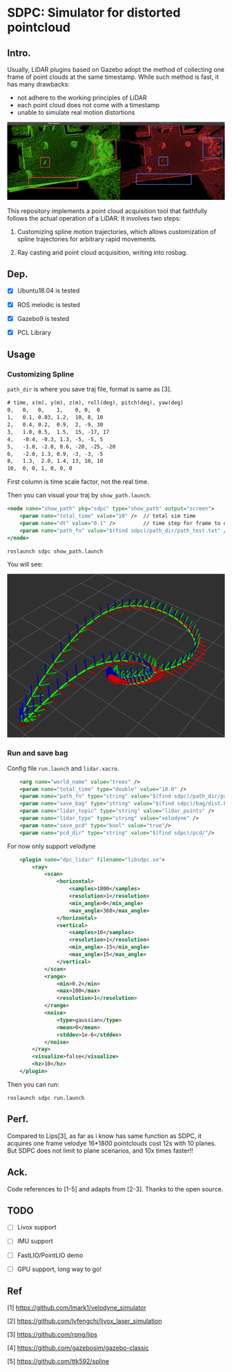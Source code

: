 # SDPC: Simulator for distorted pointcloud

## Intro.

Usually, LiDAR plugins based on Gazebo adopt the method of collecting one frame of  point clouds at the same timestamp. While such method is fast, it has many drawbacks:

* not adhere to the working principles of LiDAR
* each point cloud does not come with a timestamp
* unable to simulate real motion distortions

![image](doc/mapping.png)

This repository implements a point cloud acquisition tool that faithfully follows the actual operation of a LiDAR. It involves two steps: 

1. Customizing spline motion trajectories, which allows customization of spline trajectories for arbitrary rapid movements. 

2. Ray casting and point cloud acquisition, writing into rosbag.

## Dep.

- [x] Ubuntu18.04 is tested
- [x] ROS melodic is tested 
- [x] Gazebo9 is tested
- [x] PCL Library


## Usage

### Customizing Spline

`path_dir` is where you save traj file, format is same as [3].
```txt
# time, x(m), y(m), z(m), roll(deg), pitch(deg), yaw(deg)
0,   0,   0,    1,    0, 0,  0
1,   0.1, 0.03, 1.2,  10, 8, 10
2,   0.4, 0.2,  0.9,  2, -9, 30
3,   1.0, 0.5,  1.5,  15, -17, 17
4,   -0.4, -0.3, 1.3, -5, -5, 5
5,   -1.0, -2.0, 0.6, -20, -25, -20
6,   -2.0, 1.3, 0.9, -3, -3, -5
8,   1.3,  2.0, 1.4, 13, 10, 10
10,  0, 0, 1, 0, 0, 0
```
First column is time scale factor, not the real time.

Then you can visual your traj by `show_path.launch`.
```xml
<node name="show_path" pkg="sdpc" type="show_path" output="screen">
    <param name="total_time" value="10" />  // total sim time
    <param name="dt" value="0.1" />         // time step for frame to draw
    <param name="path_fn" value="$(find sdpc)/path_dir/path_test.txt" />    // spline knots file
</node>
```

```bash
roslaunch sdpc show_path.launch
```

You will see:

![image](doc/traj.png)


### Run and save bag

Config file `run.launch` and `lidar.xacro`.
```xml
    <arg name="world_name" value="trees" />
    <param name="total_time" type="double" value="10.0" />
    <param name="path_fn" type="string" value="$(find sdpc)/path_dir/path_test.txt" />
    <param name="save_bag" type="string" value="$(find sdpc)/bag/dist.bag" />    
    <param name="lidar_topic" type="string" value="lidar_points" />
    <param name="lidar_type" type="string" value="velodyne" />
    <param name="save_pcd" type="bool" value="true"/>
    <param name="pcd_dir" type="string" value="$(find sdpc)/pcd/"/>
```

For now only support velodyne
```xml
    <plugin name="dpc_lidar" filename="libsdpc.so">
        <ray>
            <scan>
                <horizontal>
                    <samples>1800</samples>
                    <resolution>1</resolution>
                    <min_angle>0</min_angle>
                    <max_angle>360</max_angle>
                </horizontal>
                <vertical>
                    <samples>16</samples>
                    <resolution>1</resolution>
                    <min_angle>-15</min_angle>
                    <max_angle>15</max_angle>
                </vertical>
            </scan>
            <range>
                <min>0.2</min>
                <max>100</max>
                <resolution>1</resolution>
            </range>
            <noise>
                <type>gaussian</type>
                <mean>0</mean>
                <stddev>1e-6</stddev>
            </noise>
        </ray>
        <visualize>false</visualize>
        <hz>10</hz>
    </plugin>

```

Then you can run:
```
roslaunch sdpc run.launch
```

## Perf.

Compared to Lips[3], as far as i know has same function as SDPC, it acquires one frame
velodye 16*1800 pointclouds cost 12s with 10 planes. But SDPC does not limit to plane
scenarios, and 10x times faster!!

## Ack.

Code references to [1-5] and adapts from [2-3]. Thanks to the open source.


## TODO

- [ ] Livox support
- [ ] IMU support
- [ ] FastLIO/PointLIO demo
- [ ] GPU support, long way to go!


## Ref

[1] https://github.com/lmark1/velodyne_simulator

[2] https://github.com/lvfengchi/livox_laser_simulation

[3] https://github.com/rpng/lips

[4] https://github.com/gazebosim/gazebo-classic

[5] https://github.com/ttk592/spline